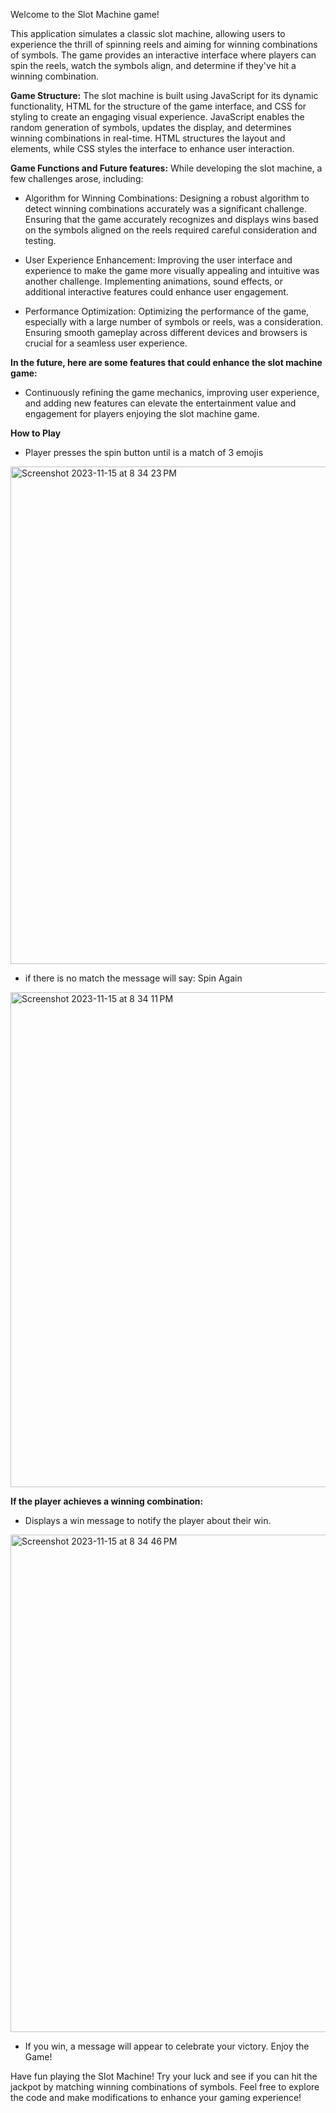 Welcome to the Slot Machine game!

This application simulates a classic slot machine, allowing users to experience the thrill of spinning reels and aiming for winning combinations of symbols. The game provides an interactive interface where players can spin the reels, watch the symbols align, and determine if they've hit a winning combination.

**Game Structure:**
The slot machine is built using JavaScript for its dynamic functionality, HTML for the structure of the game interface, and CSS for styling to create an engaging visual experience. JavaScript enables the random generation of symbols, updates the display, and determines winning combinations in real-time. HTML structures the layout and elements, while CSS styles the interface to enhance user interaction.

**Game Functions and Future features:**
While developing the slot machine, a few challenges arose, including:

* Algorithm for Winning Combinations: Designing a robust algorithm to detect winning combinations accurately was a significant challenge. Ensuring that the game accurately recognizes and displays wins based on the symbols aligned on the reels required careful consideration and testing.

* User Experience Enhancement: Improving the user interface and experience to make the game more visually appealing and intuitive was another challenge. Implementing animations, sound effects, or additional interactive features could enhance user engagement.

* Performance Optimization: Optimizing the performance of the game, especially with a large number of symbols or reels, was a consideration. Ensuring smooth gameplay across different devices and browsers is crucial for a seamless user experience.

**In the future, here are some features that could enhance the slot machine game:**

* Continuously refining the game mechanics, improving user experience, and adding new features can elevate the entertainment value and engagement for players enjoying the slot machine game.

**How to Play**

* Player presses the spin button until is a match of 3 emojis

<img width="796" alt="Screenshot 2023-11-15 at 8 34 23 PM" src="https://github.com/Larzinew/project-1/assets/44786123/b2d7f9c3-501c-4b4c-9c33-2d45d2d2d5d4">

* if there is no match the message will say: Spin Again
<img width="792" alt="Screenshot 2023-11-15 at 8 34 11 PM" src="https://github.com/Larzinew/project-1/assets/44786123/c805f723-bc23-4521-b7ac-c3da8ae77b99">

**If the player achieves a winning combination:**
* Displays a win message to notify the player about their win.

<img width="796" alt="Screenshot 2023-11-15 at 8 34 46 PM" src="https://github.com/Larzinew/project-1/assets/44786123/cbc2cec5-33eb-4e9b-b5a6-008990a06c96">

* If you win, a message will appear to celebrate your victory.
Enjoy the Game!


Have fun playing the Slot Machine! Try your luck and see if you can hit the jackpot by matching winning combinations of symbols. Feel free to explore the code and make modifications to enhance your gaming experience! 
